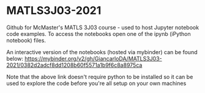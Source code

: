 # MATLS3J03-2021
Github for McMaster's MATLS 3J03 course - used to host Jupyter notebook code examples. To access the notebooks open one of the ipynb (iPython notebook) files.

An interactive version of the notebooks (hosted via mybinder) can be found below:
https://mybinder.org/v2/gh/GiancarloDA/MATLS3J03-2021/0382d2adcf8dd1208b60f5571a1b9f6c8a8975ca

Note that the above link doesn't require python to be installed so it can be used to explore the code before you're all setup on your own machines
